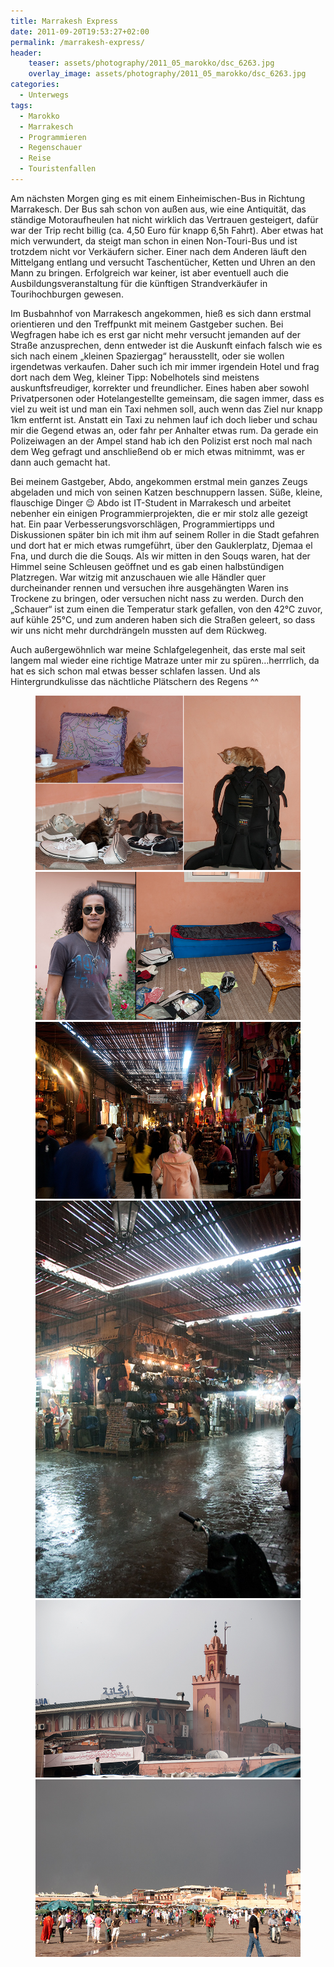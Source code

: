 ```yaml
---
title: Marrakesh Express
date: 2011-09-20T19:53:27+02:00
permalink: /marrakesh-express/
header:
    teaser: assets/photography/2011_05_marokko/dsc_6263.jpg
    overlay_image: assets/photography/2011_05_marokko/dsc_6263.jpg
categories:
  - Unterwegs
tags:
  - Marokko
  - Marrakesch
  - Programmieren
  - Regenschauer
  - Reise
  - Touristenfallen
---
```

Am nächsten Morgen ging es mit einem Einheimischen-Bus in Richtung Marrakesch. 
Der Bus sah schon von außen aus, wie eine Antiquität, das ständige Motoraufheulen hat nicht wirklich das Vertrauen gesteigert, 
dafür war der Trip recht billig (ca. 4,50 Euro für knapp 6,5h Fahrt). Aber etwas hat mich verwundert, 
da steigt man schon in einen Non-Touri-Bus und ist trotzdem nicht vor Verkäufern sicher. 
Einer nach dem Anderen läuft den Mittelgang entlang und versucht Taschentücher, Ketten und Uhren an den Mann zu bringen. 
Erfolgreich war keiner, ist aber eventuell auch die Ausbildungsveranstaltung für die künftigen Strandverkäufer in Tourihochburgen gewesen.  

Im Busbahnhof von Marrakesch angekommen, hieß es sich dann erstmal orientieren und den Treffpunkt mit meinem Gastgeber suchen. 
Bei Wegfragen habe ich es erst gar nicht mehr versucht jemanden auf der Straße anzusprechen, 
denn entweder ist die Auskunft einfach falsch wie es sich nach einem „kleinen Spaziergag“ herausstellt, 
oder sie wollen irgendetwas verkaufen. Daher such ich mir immer irgendein Hotel und frag dort nach dem Weg, kleiner Tipp: 
Nobelhotels sind meistens auskunftsfreudiger, korrekter und freundlicher. 
Eines haben aber sowohl Privatpersonen oder Hotelangestellte gemeinsam, die sagen immer, dass es viel zu weit ist und man ein Taxi nehmen soll, 
auch wenn das Ziel nur knapp 1km entfernt ist. Anstatt ein Taxi zu nehmen lauf ich doch lieber und schau mir die Gegend etwas an, 
oder fahr per Anhalter etwas rum. Da gerade ein Polizeiwagen an der Ampel stand hab ich den Polizist erst noch mal nach 
dem Weg gefragt und anschließend ob er mich etwas mitnimmt, was er dann auch gemacht hat.

Bei meinem Gastgeber, Abdo, angekommen erstmal mein ganzes Zeugs abgeladen und mich von seinen Katzen beschnuppern lassen. 
Süße, kleine, flauschige Dinger 😉 Abdo ist IT-Student in Marrakesch und arbeitet nebenher ein einigen Programmierprojekten, 
die er mir stolz alle gezeigt hat. Ein paar Verbesserungsvorschlägen, Programmiertipps und Diskussionen später bin ich mit 
ihm auf seinem Roller in die Stadt gefahren und dort hat er mich etwas rumgeführt, über den Gauklerplatz, Djemaa el Fna, 
und durch die die Souqs. Als wir mitten in den Souqs waren, hat der Himmel seine Schleusen geöffnet und es gab einen halbstündigen Platzregen. 
War witzig mit anzuschauen wie alle Händler quer durcheinander rennen und versuchen ihre ausgehängten Waren ins Trockene zu bringen, 
oder versuchen nicht nass zu werden. Durch den „Schauer“ ist zum einen die Temperatur stark gefallen, von den 42°C zuvor, auf kühle 25°C, 
und zum anderen haben sich die Straßen geleert, so dass wir uns nicht mehr durchdrängeln mussten auf dem Rückweg.

Auch außergewöhnlich war meine Schlafgelegenheit, das erste mal seit langem mal wieder eine richtige Matraze unter mir zu spüren&#8230;herrrlich, 
da hat es sich schon mal etwas besser schlafen lassen. Und als Hintergrundkulisse das nächtliche Plätschern des Regens ^^

<figure class="third">
    <a href="/assets/photography/2011_05_marokko/dsc_6246_6248_6249.jpg"><img src="/assets/photography/2011_05_marokko/dsc_6246_6248_6249.jpg"></a>
    <a href="/assets/photography/2011_05_marokko/dsc_6253_6315.jpg"><img src="/assets/photography/2011_05_marokko/dsc_6253_6315.jpg"></a>
    <a href="/assets/photography/2011_05_marokko/dsc_6263.jpg"><img src="/assets/photography/2011_05_marokko/dsc_6263.jpg"></a>
    <a href="/assets/photography/2011_05_marokko/dsc_6278.jpg"><img src="/assets/photography/2011_05_marokko/dsc_6278.jpg"></a> 
    <a href="/assets/photography/2011_05_marokko/dsc_6296.jpg"><img src="/assets/photography/2011_05_marokko/dsc_6296.jpg"></a>
    <a href="/assets/photography/2011_05_marokko/dsc_6304.jpg"><img src="/assets/photography/2011_05_marokko/dsc_6304.jpg"></a>
</figure>